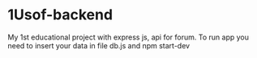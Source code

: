 # 1Usof-backend
My 1st educational project with express js, api for forum.
To run app you need to insert your data in file db.js and npm start-dev
